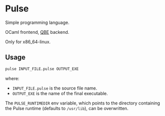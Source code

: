 # Pulse

Simple programming language.

OCaml frontend, [QBE](https://c9x.me/compile/) backend.

Only for x86_64-linux.

## Usage

```sh
pulse INPUT_FILE.pulse OUTPUT_EXE
```

where:
- `INPUT_FILE.pulse` is the source file name.
- `OUTPUT_EXE` is the name of the final executable.

The `PULSE_RUNTIMEDIR` env variable, which points to the directory containing the Pulse runtime (defaults to `/usr/lib`), can be overwritten.
